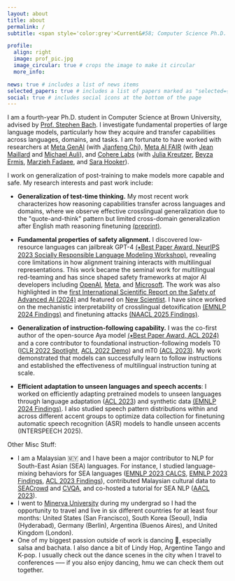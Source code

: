 ```yaml
---
layout: about
title: about
permalink: /
subtitle: <span style='color:grey'>Current&#58; Computer Science Ph.D. @ Brown University<br>Past&#58; Research Scientist Intern @ <a href='https://ai.meta.com/' style='color:#222222'>Meta AI</a>, Research Collaborator @ <a href='https://cohere.com/research' style='color:#222222'>Cohere For AI</a></span>

profile:
  align: right
  image: prof_pic.jpg
  image_circular: true # crops the image to make it circular
  more_info: 

news: true # includes a list of news items
selected_papers: true # includes a list of papers marked as "selected={true}"
social: true # includes social icons at the bottom of the page
---
```


<style type="text/css">
 .tab { margin-left: 30px; }
</style>


I am a fourth-year Ph.D. student in Computer Science at Brown University, advised by [Prof. Stephen Bach](https://scholar.google.com/citations?user=hs6pGXoAAAAJ&hl=en). I investigate fundamental properties of large language models, particularly how they acquire and transfer capabilities across languages, domains, and tasks. I am fortunate to have worked with researchers at <u>Meta GenAI</u> (with [Jianfeng Chi](https://jfchi.github.io/)), <u>Meta AI FAIR</u> (with [Jean Maillard](https://maillard.it/) and [Michael Auli](https://michaelauli.github.io/)), and <u>Cohere Labs</u> (with [Julia Kreutzer](https://juliakreutzer.github.io/), [Beyza Ermis](https://scholar.google.com/citations?user=v2cMiCAAAAAJ&hl=en), [Marzieh Fadaee](https://marziehf.github.io/), and [Sara Hooker](https://www.sarahooker.me/)). 

I work on generalization of post-training to make models more capable and safe. My research interests and past work include:
- **Generalization of test-time thinking.** My most recent work characterizes how reasoning capabilities transfer across languages and domains, where we observe effective crosslingual generalization due to the "quote-and-think" pattern but limited cross-domain generalization after English math reasoning finetuning [(preprint)](https://arxiv.org/abs/2505.05408).

- **Fundamental properties of safety alignment.** I discovered low-resource languages can jailbreak GPT-4 [(&#11089;Best Paper Award, NeurIPS 2023 Socially Responsible Language Modeling Workshop)](https://arxiv.org/abs/2310.02446), revealing core limitations in how alignment training interacts with multilingual representations. This work became the seminal work for multilingual red-teaming and has since shaped safety frameworks at major AI developers including [OpenAI](https://cdn.openai.com/gpt-4o-system-card.pdf), [Meta](https://arxiv.org/abs/2407.21783), and [Microsoft](https://arxiv.org/abs/2407.13833). The work was also highlighted in the [first International Scientific Report on the Safety of Advanced AI (2024)](https://www.gov.uk/government/publications/international-scientific-report-on-the-safety-of-advanced-ai) and featured on [New Scientist](https://www.newscientist.com/article/2398656-gpt-4-gave-advice-on-planning-terrorist-attacks-when-asked-in-zulu/).  I have since worked on the mechanistic interpretability of crosslingual detoxification [(EMNLP 2024 Findings)](https://arxiv.org/abs/2406.16235) and finetuning attacks [(NAACL 2025 Findings)](https://arxiv.org/abs/2410.18210).

- **Generalization of instruction-following capability.** I was the co-first author of the open-source Aya model [(&#11089;Best Paper Award, ACL 2024)](https://arxiv.org/abs/2402.07827) and a core contributor to foundational instruction-following models T0 ([ICLR 2022 Spotlight](https://arxiv.org/abs/2110.08207), [ACL 2022 Demo](https://arxiv.org/abs/2202.01279)) and mT0 [(ACL 2023)](https://arxiv.org/abs/2110.08207). My work demonstrated that models can successfully learn to follow instructions and established the effectiveness of multilingual instruction tuning at scale.

- **Efficient adaptation to unseen languages and speech accents**: I worked on efficiently adapting pretrained models to unseen languages through language adaptation ([ACL 2023](https://arxiv.org/abs/2212.09535)) and synthetic data [(EMNLP 2024 Findings)](https://arxiv.org/abs/2402.14086). I also studied speech pattern distributions within and across different accent groups to optimize data collection for finetuning automatic speech recognition (ASR) models to handle unseen accents (INTERSPEECH 2025).

Other Misc Stuff:
- I am a Malaysian 🇲🇾 and I have been a major contributor to NLP for South-East Asian (SEA) languages. For instance, I studied language-mixing behaviors for SEA languages ([EMNLP 2023 CALCS](https://arxiv.org/abs/2303.13592), [EMNLP 2023 Findings](https://aclanthology.org/2023.findings-emnlp.382/), [ACL 2023 Findings](https://aclanthology.org/2023.findings-acl.185/)), contributed Malaysian cultural data to [SEACrowd](https://arxiv.org/abs/2406.10118) and [CVQA](https://arxiv.org/abs/2406.05967), and co-hosted a tutorial for SEA NLP ([AACL 2023](https://aclanthology.org/2023.ijcnlp-tutorials.2/)).
- I went to [Minerva University](https://www.minerva.edu/) during my undergrad so I had the opportunity to travel and live in six different countries for at least four months: United States (San Francisco), South Korea (Seoul), India (Hyderabad), Germany (Berlin), Argentina (Buenos Aires), and United Kingdom (London).
- One of my biggest passion outside of work is dancing 🕺, especially salsa and bachata. I also dance a bit of Lindy Hop, Argentine Tango and K-pop. I usually check out the dance scenes in the city when I travel to conferences ––– if you also enjoy dancing, hmu we can check them out together.
